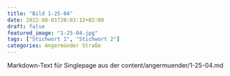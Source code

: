 ```yaml
---
title: "Bild 1-25-04"
date: 2022-08-01T20:03:12+02:00
draft: false
featured_image: "1-25-04.jpg"
tags: ["Stichwort 1", "Stichwort 2"]
categories: Angermünder Straße
---
```



Markdown-Text für Singlepage aus der content/angermuender/1-25-04.md